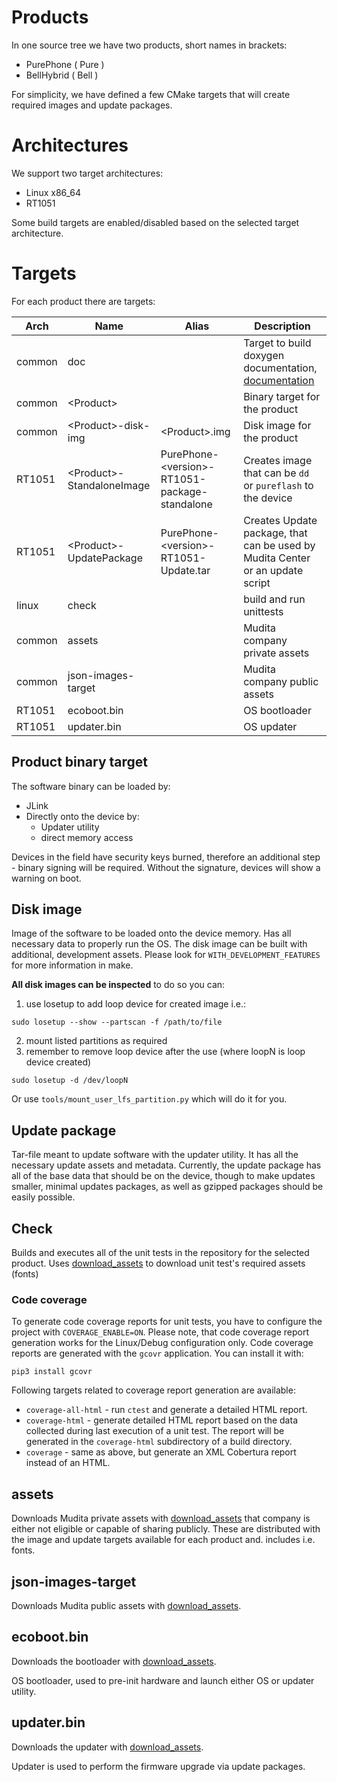 # Products

In one source tree we have two products, short names in brackets:

* PurePhone ( Pure )
* BellHybrid ( Bell )

For simplicity, we have defined a few CMake targets that will create required images and update packages.

# Architectures

We support two target architectures:

* Linux x86_64
* RT1051

Some build targets are enabled/disabled based on the selected target architecture.

# Targets

For each product there are targets:


| Arch | Name | Alias | Description |
|------|------|-------|-------------|
|common| doc                            |                                                   | Target to build doxygen documentation, [documentation](./generate_doxygen.md) |
|common| \<Product\>                    |                                                   | Binary target for the product |
|common| \<Product\>-disk-img           | \<Product\>.img                                   | Disk image for the product    |
|RT1051| \<Product\>-StandaloneImage    | PurePhone-\<version\>-RT1051-package-standalone   | Creates image that can be `dd` or `pureflash` to the device|
|RT1051| \<Product>\-UpdatePackage      | PurePhone-\<version\>-RT1051-Update.tar           | Creates Update package, that can be used by Mudita Center or an update script|
|linux | check                          |                                                   | build and run unittests |
|common| assets                         |                                                   | Mudita company private assets |
|common| json-images-target             |                                                   | Mudita company public assets |
|RT1051| ecoboot.bin                    |                                                   | OS bootloader |
|RT1051| updater.bin                    |                                                   | OS updater |

## Product binary target

The software binary can be loaded by:
- JLink
- Directly onto the device by:
    - Updater utility
    - direct memory access

Devices in the field have security keys burned, therefore an additional step - binary signing will be required. Without the signature, devices will show a warning on boot.

## Disk image

Image of the software to be loaded onto the device memory. Has all necessary data to properly run the OS. 
The disk image can be built with additional, development assets. Please look for `WITH_DEVELOPMENT_FEATURES` for more information in make.

**All disk images can be inspected** to do so you can:
1. use losetup to add loop device for created image i.e.:
```
sudo losetup --show --partscan -f /path/to/file
```
2. mount listed partitions as required
3. remember to remove loop device after the use (where loopN is loop device created)
```
sudo losetup -d /dev/loopN
```

Or use `tools/mount_user_lfs_partition.py` which will do it for you.

## Update package

Tar-file meant to update software with the updater utility. It has all the necessary update assets and metadata.
Currently, the update package has all of the base data that should be on the device, though to make updates smaller, minimal updates packages, as well as gzipped packages should be easily possible.

## Check

Builds and executes all of the unit tests in the repository for the selected product.
Uses [download_assets](./download_assets.md) to download unit test's required assets (fonts)

### Code coverage

To generate code coverage reports for unit tests, you have to configure the project
with `COVERAGE_ENABLE=ON`. Please note, that code coverage report generation
works for the Linux/Debug configuration only.
Code coverage reports are generated with the `gcovr` application. You can
install it with:
```
pip3 install gcovr
```

Following targets related to coverage report generation are available:
* `coverage-all-html` - run `ctest` and generate a detailed HTML report.
* `coverage-html` - generate detailed HTML report based on the data collected during last execution of a unit test. The report
will be generated in the `coverage-html` subdirectory of a build directory.
* `coverage` - same as above, but generate an XML Cobertura report instead of an HTML.

## assets

Downloads Mudita private assets with [download_assets](./download_assets.md) that company is either not eligible or capable of sharing publicly.
These are distributed with the image and update targets available for each product and. includes i.e. fonts.

## json-images-target

Downloads Mudita public assets with [download_assets](./download_assets.md).

## ecoboot.bin

Downloads the bootloader with [download_assets](./download_assets.md).

OS bootloader, used to pre-init hardware and launch either OS or updater utility.

## updater.bin

Downloads the updater with [download_assets](./download_assets.md).

Updater is used to perform the firmware upgrade via update packages. 

